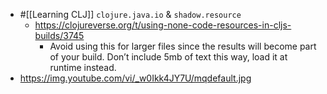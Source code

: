 - #[[Learning CLJ]] `clojure.java.io` & `shadow.resource`
	- https://clojureverse.org/t/using-none-code-resources-in-cljs-builds/3745
		- Avoid using this for larger files since the results will become part of your build. Don’t include 5mb of text this way, load it at runtime instead.
- https://img.youtube.com/vi/_w0Ikk4JY7U/mqdefault.jpg
